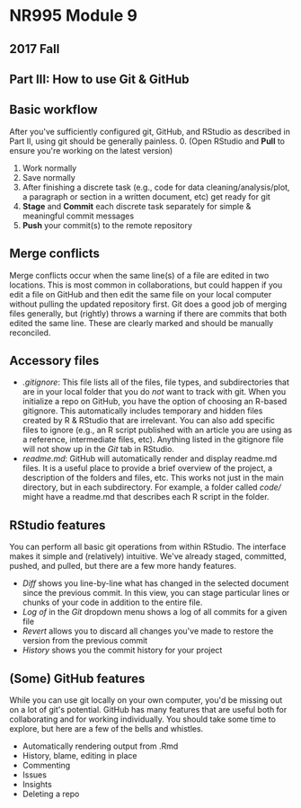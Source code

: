 # NR995 Module 9
## 2017 Fall
## Part III: How to use Git & GitHub

## Basic workflow  
After you've sufficiently configured git, GitHub, and RStudio as described in Part II, using git should be generally painless. 
0. (Open RStudio and **Pull** to ensure you're working on the latest version)
1. Work normally
2. Save normally
3. After finishing a discrete task (e.g., code for data cleaning/analysis/plot, a paragraph or section in a written document, etc) get ready for git
4. **Stage** and **Commit** each discrete task separately for simple & meaningful commit messages
5. **Push** your commit(s) to the remote repository


## Merge conflicts
Merge conflicts occur when the same line(s) of a file are edited in two locations. This is most common in collaborations, but could happen if you edit a file on GitHub and then edit the same file on your local computer without pulling the updated repository first. Git does a good job of merging files generally, but (rightly) throws a warning if there are commits that both edited the same line. These are clearly marked and should be manually reconciled.


## Accessory files
- *.gitignore*: This file lists all of the files, file types, and subdirectories that are in your local folder that you do *not* want to track with git. When you initialize a repo on GitHub, you have the option of choosing an R-based gitignore. This automatically includes temporary and hidden files created by R & RStudio that are irrelevant. You can also add specific files to ignore (e.g., an R script published with an article you are using as a reference, intermediate files, etc). Anything listed in the gitignore file will not show up in the *Git* tab in RStudio.
- *readme.md*: GitHub will automatically render and display readme.md files. It is a useful place to provide a brief overview of the project, a description of the folders and files, etc. This works not just in the main directory, but in each subdirectory. For example, a folder called *code/* might have a readme.md that describes each R script in the folder.


## RStudio features
You can perform all basic git operations from within RStudio. The interface makes it simple and (relatively) intuitive. We've already staged, committed, pushed, and pulled, but there are a few more handy features.
- *Diff* shows you line-by-line what has changed in the selected document since the previous commit. In this view, you can stage particular lines or chunks of your code in addition to the entire file. 
- *Log of* in the *Git* dropdown menu shows a log of all commits for a given file
- *Revert* allows you to discard all changes you've made to restore the version from the previous commit
- *History* shows you the commit history for your project



## (Some) GitHub features
While you can use git locally on your own computer, you'd be missing out on a lot of git's potential. GitHub has many features that are useful both for collaborating and for working individually. You should take some time to explore, but here are a few of the bells and whistles.
- Automatically rendering output from .Rmd
- History, blame, editing in place
- Commenting
- Issues
- Insights
- Deleting a repo


